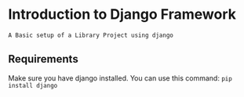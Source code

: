 # Introduction to Django Framework
    A Basic setup of a Library Project using django

## Requirements 
Make sure you have django installed. You can use this command:
`pip install django`